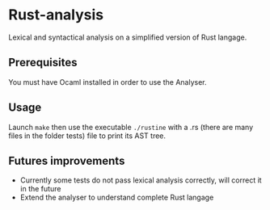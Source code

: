 # Rust-analysis
Lexical and syntactical analysis on a simplified version of Rust langage.

## Prerequisites

You must have Ocaml installed in order to use the Analyser.

## Usage 

Launch `make` then use the executable `./rustine` with a .rs (there are many files in the folder tests) file to print its AST tree.

## Futures improvements

- Currently some tests do not pass lexical analysis correctly, will correct it in the future
- Extend the analyser to understand complete Rust langage
